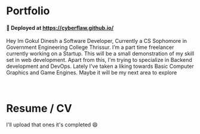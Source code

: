 # Portfolio

#### 🚀 Deployed at https://cyberflaw.github.io/

Hey Im Gokul Dinesh a Software Developer, Currently a CS Sophomore in Government Engineering College Thrissur. I’m a part time freelancer currently working on a Startup. This will be a small demonstration of my skill set in web development. Apart from this, I'm trying to specialize in Backend development and DevOps. Lately I’ve taken a liking towards Basic Computer Graphics and Game Engines. Maybe it will be my next area to explore

<br/>

# Resume / CV

I'll upload that ones it's completed 😄
